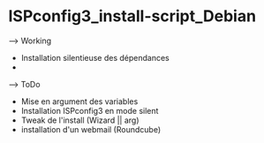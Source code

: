 # ISPconfig3_install-script_Debian

--> Working
  * Installation silentieuse des dépendances
  * 
  
--> ToDo
  * Mise en argument des variables
  * Installation ISPconfig3 en mode silent
  * Tweak de l'install (Wizard || arg)
  * installation d'un webmail (Roundcube)
